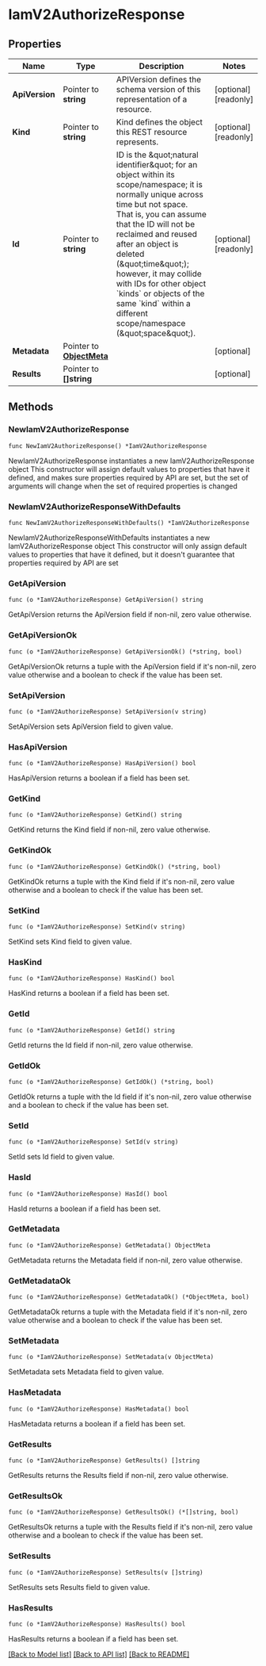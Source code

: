 # IamV2AuthorizeResponse

## Properties

Name | Type | Description | Notes
------------ | ------------- | ------------- | -------------
**ApiVersion** | Pointer to **string** | APIVersion defines the schema version of this representation of a resource. | [optional] [readonly] 
**Kind** | Pointer to **string** | Kind defines the object this REST resource represents. | [optional] [readonly] 
**Id** | Pointer to **string** | ID is the \&quot;natural identifier\&quot; for an object within its scope/namespace; it is normally unique across time but not space. That is, you can assume that the ID will not be reclaimed and reused after an object is deleted (\&quot;time\&quot;); however, it may collide with IDs for other object &#x60;kinds&#x60; or objects of the same &#x60;kind&#x60; within a different scope/namespace (\&quot;space\&quot;). | [optional] [readonly] 
**Metadata** | Pointer to [**ObjectMeta**](ObjectMeta.md) |  | [optional] 
**Results** | Pointer to **[]string** |  | [optional] 

## Methods

### NewIamV2AuthorizeResponse

`func NewIamV2AuthorizeResponse() *IamV2AuthorizeResponse`

NewIamV2AuthorizeResponse instantiates a new IamV2AuthorizeResponse object
This constructor will assign default values to properties that have it defined,
and makes sure properties required by API are set, but the set of arguments
will change when the set of required properties is changed

### NewIamV2AuthorizeResponseWithDefaults

`func NewIamV2AuthorizeResponseWithDefaults() *IamV2AuthorizeResponse`

NewIamV2AuthorizeResponseWithDefaults instantiates a new IamV2AuthorizeResponse object
This constructor will only assign default values to properties that have it defined,
but it doesn't guarantee that properties required by API are set

### GetApiVersion

`func (o *IamV2AuthorizeResponse) GetApiVersion() string`

GetApiVersion returns the ApiVersion field if non-nil, zero value otherwise.

### GetApiVersionOk

`func (o *IamV2AuthorizeResponse) GetApiVersionOk() (*string, bool)`

GetApiVersionOk returns a tuple with the ApiVersion field if it's non-nil, zero value otherwise
and a boolean to check if the value has been set.

### SetApiVersion

`func (o *IamV2AuthorizeResponse) SetApiVersion(v string)`

SetApiVersion sets ApiVersion field to given value.

### HasApiVersion

`func (o *IamV2AuthorizeResponse) HasApiVersion() bool`

HasApiVersion returns a boolean if a field has been set.

### GetKind

`func (o *IamV2AuthorizeResponse) GetKind() string`

GetKind returns the Kind field if non-nil, zero value otherwise.

### GetKindOk

`func (o *IamV2AuthorizeResponse) GetKindOk() (*string, bool)`

GetKindOk returns a tuple with the Kind field if it's non-nil, zero value otherwise
and a boolean to check if the value has been set.

### SetKind

`func (o *IamV2AuthorizeResponse) SetKind(v string)`

SetKind sets Kind field to given value.

### HasKind

`func (o *IamV2AuthorizeResponse) HasKind() bool`

HasKind returns a boolean if a field has been set.

### GetId

`func (o *IamV2AuthorizeResponse) GetId() string`

GetId returns the Id field if non-nil, zero value otherwise.

### GetIdOk

`func (o *IamV2AuthorizeResponse) GetIdOk() (*string, bool)`

GetIdOk returns a tuple with the Id field if it's non-nil, zero value otherwise
and a boolean to check if the value has been set.

### SetId

`func (o *IamV2AuthorizeResponse) SetId(v string)`

SetId sets Id field to given value.

### HasId

`func (o *IamV2AuthorizeResponse) HasId() bool`

HasId returns a boolean if a field has been set.

### GetMetadata

`func (o *IamV2AuthorizeResponse) GetMetadata() ObjectMeta`

GetMetadata returns the Metadata field if non-nil, zero value otherwise.

### GetMetadataOk

`func (o *IamV2AuthorizeResponse) GetMetadataOk() (*ObjectMeta, bool)`

GetMetadataOk returns a tuple with the Metadata field if it's non-nil, zero value otherwise
and a boolean to check if the value has been set.

### SetMetadata

`func (o *IamV2AuthorizeResponse) SetMetadata(v ObjectMeta)`

SetMetadata sets Metadata field to given value.

### HasMetadata

`func (o *IamV2AuthorizeResponse) HasMetadata() bool`

HasMetadata returns a boolean if a field has been set.

### GetResults

`func (o *IamV2AuthorizeResponse) GetResults() []string`

GetResults returns the Results field if non-nil, zero value otherwise.

### GetResultsOk

`func (o *IamV2AuthorizeResponse) GetResultsOk() (*[]string, bool)`

GetResultsOk returns a tuple with the Results field if it's non-nil, zero value otherwise
and a boolean to check if the value has been set.

### SetResults

`func (o *IamV2AuthorizeResponse) SetResults(v []string)`

SetResults sets Results field to given value.

### HasResults

`func (o *IamV2AuthorizeResponse) HasResults() bool`

HasResults returns a boolean if a field has been set.


[[Back to Model list]](../README.md#documentation-for-models) [[Back to API list]](../README.md#documentation-for-api-endpoints) [[Back to README]](../README.md)


